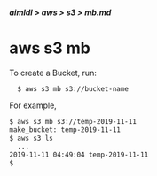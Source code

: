 ##### aimldl > aws > s3 > mb.md

# aws s3 mb 

To create a Bucket, run:
```bash
  $ aws s3 mb s3://bucket-name
```
For example,
```bash
$ aws s3 mb s3://temp-2019-11-11
make_bucket: temp-2019-11-11
$ aws s3 ls
  ...
2019-11-11 04:49:04 temp-2019-11-11
$
```
